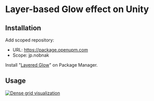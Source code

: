 # Layer-based Glow effect on Unity

## Installation
Add scoped repository:

- URL: https://package.openupm.com
- Scope: jp.nobnak

Install "[Layered Glow](https://openupm.com/packages/jp.nobnak.layered_glow/)" on Package Manager.

## Usage
[![Dense grid visualization](http://img.youtube.com/vi/1UEmdcxREWA/mqdefault.jpg)](https://youtu.be/1UEmdcxREWA)
